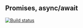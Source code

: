 ## Promises, async/await
[![Build status](https://ci.appveyor.com/api/projects/status/n4p21608ak32m93a?svg=true)](https://ci.appveyor.com/project/Anna-Kolycheva/ajs-promises-async-await-2)
